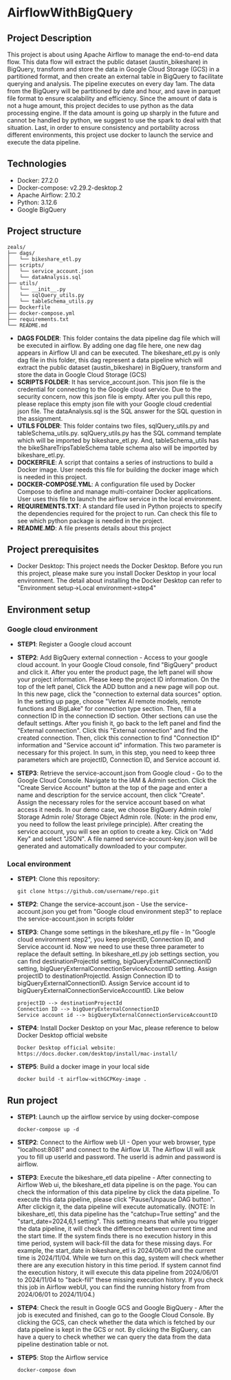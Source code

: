 # AirflowWithBigQuery

## Project Description
This project is about using Apache Airflow to manage the end-to-end data flow. This data flow will extract the public dataset (austin_bikeshare) in BigQuery, transform and store the data in Google Cloud Storage (GCS) in a partitioned format, and then create an external table in BigQuery to facilitate querying and analysis. 
The pipeline executes on every day 1am. The data from the BigQuery will be partitioned by date and hour, and save in parquet file format to ensure scalability and efficiency. Since the amount of data is not a huge amount, this project decides to use python as the data processing engine. If the data amount is going up sharply 
in the future and cannot be handled by python, we suggest to use the spark to deal with that situation. Last, in order to ensure consistency and portability across different environments, this project use docker to launch the service and execute the data pipeline.

## Technologies

- Docker: 27.2.0
- Docker-compose: v2.29.2-desktop.2
- Apache Airflow: 2.10.2
- Python: 3.12.6
- Google BigQuery

## Project structure

```
zeals/
├── dags/
│   └── bikeshare_etl.py
├── scripts/
│   └── service_account.json
│   └── dataAnalysis.sql
├── utils/
│   └── __init__.py
│   └── sqlQuery_utils.py
│   └── tableSchema_utils.py
├── Dockerfile
├── docker-compose.yml
├── requirements.txt
└── README.md
```

- **DAGS FOLDER**: This folder contains the data pipeline dag file which will be executed in airflow. By adding one dag file here, one new dag appears in Airflow UI and can be executed. The bikeshare_etl.py is only dag file in this folder, this dag represent a data pipeline which will extract the public dataset (austin_bikeshare) in BigQuery, transform and store the data in Google Cloud Storage (GCS)
- **SCRIPTS FOLDER**: It has service_account.json. This json file is the credential for connecting to the Google cloud service. Due to the security concern, now this json file is empty. After you pull this repo, please replace this empty json file with your Google cloud credential json file. The dataAnalysis.sql is the SQL answer for the SQL question in the assignment.
- **UTILS FOLDER**: This folder contains two files, sqlQuery_utils.py and tableSchema_utils.py. sqlQuery_utils.py has the SQL command template which will be imported by bikeshare_etl.py. And, tableSchema_utils has the bikeShareTripsTableSchema table schema also will be imported by bikeshare_etl.py.
- **DOCKERFILE**: A script that contains a series of instructions to build a Docker image. User needs this file for building the docker image which is needed in this project.
- **DOCKER-COMPOSE.YML**: A configuration file used by Docker Compose to define and manage multi-container Docker applications. User uses this file to launch the airflow service in the local environment.
- **REQUIREMENTS.TXT**: A standard file used in Python projects to specify the dependencies required for the project to run. Can check this file to see which python package is needed in the project.
- **README.MD**: A file presents details about this project

## Project prerequisites
- Docker Desktop: This project needs the Docker Desktop. Before you run this project, please make sure you install Docker Desktop in your local environment. The detail about installing the Docker Desktop can refer to "Environment setup->Local environment->step4"

## Environment setup
### Google cloud environment
- **STEP1**: Register a Google cloud account

- **STEP2**: Add BigQuery external connection - Access to your google cloud account. In your Google Cloud console, find "BigQuery" product and click it. After you enter the product page, the left panel will show your project information. Please keep the project ID information. On the top of the left panel, Click the ADD button and a new page will pop out. In this new page, click the "connection to external data sources" option. In the setting up page, choose "Vertex AI remote models, remote functions and BigLake" for connection type section. Then, fill a connection ID in the connection ID section. Other sections can use the default settings. After you finish it, go back to the left panel and find the "External connection". Click this "External connection" and find the created connection. Then, click this connection to find "Connection ID" information and "Service account id" information. This two parameter is necessary for this project. In sum, in this step, you need to keep three parameters which are projectID, Connection ID, and Service account id.

- **STEP3**: Retrieve the service-account.json from Google cloud - Go to the Google Cloud Console. Navigate to the IAM & Admin section. Click the "Create Service Account" button at the top of the page and enter a name and description for the service account, then click "Create". Assign the necessary roles for the service account based on what access it needs. In our demo case, we choose BigQuery Admin role/ Storage Admin role/ Storage Object Admin role. (Note: in the prod env, you need to follow the least privilege principle). After creating the service account, you will see an option to create a key. Click on "Add Key" and select "JSON". A file named service-account-key.json will be generated and automatically downloaded to your computer.

### Local environment
- **STEP1**: Clone this repository:
   ```
   git clone https://github.com/username/repo.git
   ```
- **STEP2**: Change the service-account.json - Use the service-account.json you get from "Google cloud environment step3" to replace the service-account.json in scripts folder

- **STEP3**: Change some settings in the bikeshare_etl.py file - In "Google cloud environment step2", you keep projectID, Connection ID, and Service account id. Now we need to use these three parameter to replace the default setting. In bikeshare_etl.py job settings section, you can find destinationProjectId setting, bigQueryExternalConnectionID setting, bigQueryExternalConnectionServiceAccountID setting. Assign projectID to destinationProjectId. Assign Connection ID to bigQueryExternalConnectionID. Assign Service account id to bigQueryExternalConnectionServiceAccountID. Like below
   ```
   projectID --> destinationProjectId
   Connection ID --> bigQueryExternalConnectionID
   Service account id --> bigQueryExternalConnectionServiceAccountID

- **STEP4**: Install Docker Desktop on your Mac, please reference to below Docker Desktop official website
   ```
   Docker Desktop official website: https://docs.docker.com/desktop/install/mac-install/
   
- **STEP5**: Build a docker image in your local side
   ```
   docker build -t airflow-withGCPKey-image .

## Run project
- **STEP1**: Launch up the airflow service by using docker-compose
   ```
   docker-compose up -d 
   ```
- **STEP2**: Connect to the Airflow web UI - Open your web browser, type "localhost:8081" and connect to the Airflow UI. The Airflow UI will ask you to fill up userId and password. The userId is admin and password is airflow.

- **STEP3**: Execute the bikeshare_etl data pipeline - After connecting to Airflow Web ui, the bikeshare_etl data pipeline is on the page. You can check the information of this data pipeline by click the data pipeline. To execute this data pipeline, please click "Pause/Unpause DAG button". After clickign it, the data pipeline will execute automatically. (NOTE: In bikeshare_etl, this data pipeline has the "catchup=True setting" and the "start_date=2024,6,1 setting". This setting means that while you trigger the data pipeline, it will check the difference between current time and the start time. If the system finds there is no execution history in this time period, system will back-fill the data for these missing days. For example, the start_date in bikeshare_etl is 2024/06/01 and the current time is 2024/11/04. While we turn on this dag, system will check whether there are any execution history in this time period. If system cannot find the execution history, it will execute this data pipeline from 2024/06/01 to 2024/11/04 to "back-fill" these missing execution history. If you check this job in Airflow webUI, you can find the running history from from 2024/06/01 to 2024/11/04.)

- **STEP4**: Check the result in Google GCS and Google BigQuery - After the job is executed and finished, can go to the Google Cloud Console. By clicking the GCS, can check whether the data which is fetched by our data pipeline is kept in the GCS or not. By clicking the BigQuery, can have a query to check whether we can query the data from the data pipeline destination table or not.

- **STEP5**: Stop the Airflow service
   ```
   docker-compose down